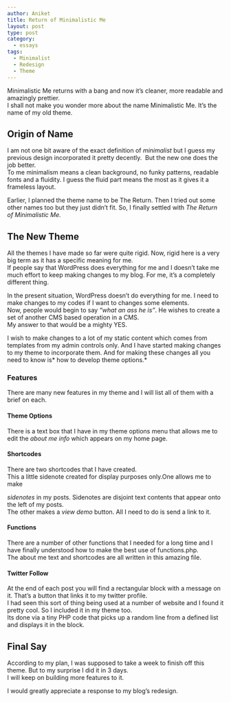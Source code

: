 ```yaml
---
author: Aniket
title: Return of Minimalistic Me
layout: post
type: post
category:
  - essays
tags:
  - Minimalist
  - Redesign
  - Theme
---
```

Minimalistic Me returns with a bang and now it’s cleaner, more readable and amazingly prettier.  
I shall not make you wonder more about the name Minimalistic Me. It’s the name of my old theme.

## Origin of Name

I am not one bit aware of the exact definition of *minimalist* but I guess my previous design incorporated it pretty decently.  But the new one does the job better.  
To me minimalism means a clean background, no funky patterns, readable fonts and a fluidity. I guess the fluid part means the most as it gives it a frameless layout.

Earlier, I planned the theme name to be The Return. Then I tried out some other names too but they just didn’t fit. So, I finally settled with *The Return of Minimalistic Me.*

## The New Theme

All the themes I have made so far were quite rigid. Now, rigid here is a very big term as it has a specific meaning for me.  
If people say that WordPress does everything for me and I doesn’t take me much effort to keep making changes to my blog. For me, it’s a completely different thing.

In the present situation, WordPress doesn’t do everything for me. I need to make changes to my codes if I want to changes some elements.  
Now, people would begin to say *“what an ass he is”*. He wishes to create a set of another CMS based operation in a CMS.  
My answer to that would be a mighty YES.

I wish to make changes to a lot of my static content which comes from templates from my admin controls only. And I have started making changes to my theme to incorporate them. And for making these changes all you need to know is* how to develop theme options.*

### Features

There are many new features in my theme and I will list all of them with a brief on each.

#### Theme Options

There is a text box that I have in my theme options menu that allows me to edit the *about me info* which appears on my home page.

#### Shortcodes

There are two shortcodes that I have created.  
This a little sidenote created for display purposes only.One allows me to make 

*sidenotes* in my posts. Sidenotes are disjoint text contents that appear onto the left of my posts.  
The other makes a *view demo* button. All I need to do is send a link to it.

#### Functions

There are a number of other functions that I needed for a long time and I have finally understood how to make the best use of functions.php.  
The about me text and shortcodes are all written in this amazing file.

#### Twitter Follow

At the end of each post you will find a rectangular block with a message on it. That’s a button that links it to my twitter profile.  
I had seen this sort of thing being used at a number of website and I found it pretty cool. So I included it in my theme too.  
Its done via a tiny PHP code that picks up a random line from a defined list and displays it in the block.

## Final Say

According to my plan, I was supposed to take a week to finish off this theme. But to my surprise I did it in 3 days.  
I will keep on building more features to it.

I would greatly appreciate a response to my blog’s redesign.